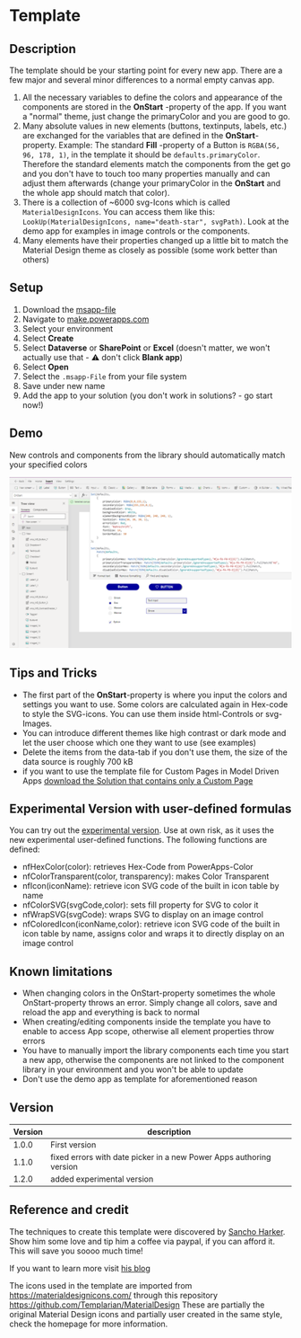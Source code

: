 # Template

## Description

The template should be your starting point for every new app. There are a few major and several minor differences to a normal empty canvas app.

1. All the necessary variables to define the colors and appearance of the components are stored in the **OnStart** -property of the app.
If you want a "normal" theme, just change the primaryColor and you are good to go.
2. Many absolute values in new elements (buttons, textinputs, labels, etc.) are exchanged for the variables that are defined in the **OnStart**-property. Example: The standard **Fill** -property of a Button is `RGBA(56, 96, 178, 1)`, in the template it should be `defaults.primaryColor`. Therefore the standard elements match the components from the get go and you don't have to touch too many properties manually and can adjust them afterwards (change your primaryColor in the **OnStart** and the whole app should match that color).
3. There is a collection of ~6000 svg-Icons which is called `MaterialDesignIcons`. You can access them like this: `LookUp(MaterialDesignIcons, name="death-star", svgPath)`. Look at the demo app for examples in image controls or the components.
4. Many elements have their properties changed up a little bit to match the Material Design theme as closely as possible (some work better than others)

## Setup

1. Download the [msapp-file](../solution/MD_Template_v1_1.msapp) 
2. Navigate to [make.powerapps.com](https://make.powerapps.com)
3. Select your environment
4. Select **Create**
5. Select **Dataverse** or **SharePoint** or **Excel** (doesn't matter, we won't actually use that -  ⚠️ don't click **Blank app**)
6. Select **Open**
7. Select the `.msapp-File` from your file system
8. Save under new name
9. Add the app to your solution (you don't work in solutions? - go start now!)

## Demo

New controls and components from the library should automatically match your specified colors

![Template](../assets/template.png)

## Tips and Tricks

* The first part of the **OnStart**-property is where you input the colors and settings you want to use. Some colors are calculated again in Hex-code to style the SVG-icons. You can use them inside html-Controls or svg-Images.
* You can introduce different themes like high contrast or dark mode and let the user choose which one they want to use (see examples)
* Delete the items from the data-tab if you don't use them, the size of the data source is roughly 700 kB
* if you want to use the template file for Custom Pages in Model Driven Apps [download the Solution that contains only a Custom Page](../solution/MaterialDesignCustomPage_1_0_0_3.zip)

## Experimental Version with user-defined formulas

You can try out the [experimental version](../solution/MD_Template_v1_2_experimental.msapp). Use at own risk, as it uses the new experimental user-defined functions.
The following functions are defined:
* nfHexColor(color): retrieves Hex-Code from PowerApps-Color
* nfColorTransparent(color, transparency): makes Color Transparent
* nfIcon(iconName): retrieve icon SVG code of the built in icon table by name
* nfColorSVG(svgCode,color): sets fill property for SVG to color it
* nfWrapSVG(svgCode): wraps SVG to display on an image control
* nfColoredIcon(iconName,color): retrieve icon SVG code of the built in icon table by name, assigns color and wraps it to directly display on an image control

## Known limitations

* When changing colors in the OnStart-property sometimes the whole OnStart-property throws an error. Simply change all colors, save and reload the app and everything is back to normal
* When creating/editing components inside the template you have to enable to access App scope, otherwise all element properties throw errors
* You have to manually import the library components each time you start a new app, otherwise the components are not linked to the component library in your environment and you won't be able to update
* Don't use the demo app as template for aforementioned reason

## Version

| Version | description |
| --- | --- |
| 1.0.0 | First version |
| 1.1.0 | fixed errors with date picker in a new Power Apps authoring version |
| 1.2.0 | added experimental version |

## Reference and credit

The techniques to create this template were discovered by [Sancho Harker](https://twitter.com/iAm_ManCat). Show him some love and tip him a coffee via paypal, if you can afford it. This will save you soooo much time!

If you want to learn more visit [his blog](https://www.iammancat.dev/2022/01/power-apps-branding-template-v3/)

The icons used in the template are imported from https://materialdesignicons.com/ through this repository https://github.com/Templarian/MaterialDesign
These are partially the original Material Design icons and partially user created in the same style, check the homepage for more information.
